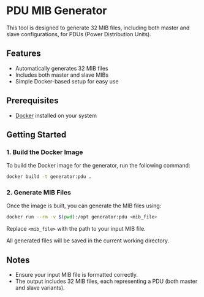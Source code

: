 # PDU MIB Generator

This tool is designed to generate 32 MIB files, including both master and slave configurations, for PDUs (Power Distribution Units).

## Features

- Automatically generates 32 MIB files
- Includes both master and slave MIBs
- Simple Docker-based setup for easy use

## Prerequisites

- [Docker](https://docs.docker.com/engine/install/) installed on your system

## Getting Started

### 1. Build the Docker Image

To build the Docker image for the generator, run the following command:

```bash
docker build -t generator:pdu .
```

### 2. Generate MIB Files

Once the image is built, you can generate the MIB files using:

```bash
docker run --rm -v $(pwd):/opt generator:pdu <mib_file>
```

Replace `<mib_file>` with the path to your input MIB file.

All generated files will be saved in the current working directory.

## Notes

- Ensure your input MIB file is formatted correctly.
- The output includes 32 MIB files, each representing a PDU (both master and slave variants).

